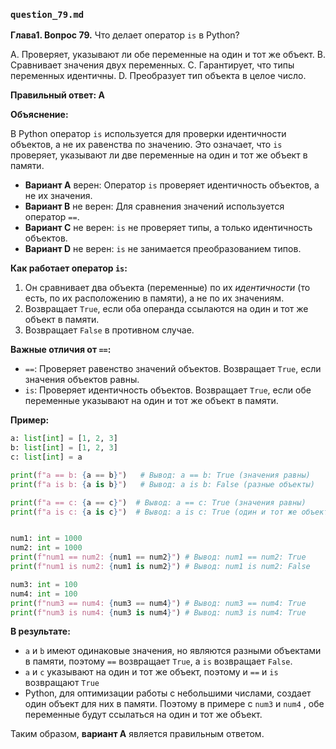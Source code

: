 ### `question_79.md`

**Глава1. Вопрос 79.** Что делает оператор `is` в Python?

A.  Проверяет, указывают ли обе переменные на один и тот же объект.
B.  Сравнивает значения двух переменных.
C.  Гарантирует, что типы переменных идентичны.
D.  Преобразует тип объекта в целое число.

**Правильный ответ: A**

**Объяснение:**

В Python оператор `is` используется для проверки идентичности объектов, а не их равенства по значению. Это означает, что `is` проверяет, указывают ли две переменные на один и тот же объект в памяти.

*   **Вариант A** верен: Оператор `is` проверяет идентичность объектов, а не их значения.
*   **Вариант B** не верен: Для сравнения значений используется оператор `==`.
*   **Вариант C** не верен: `is` не проверяет типы, а только идентичность объектов.
*   **Вариант D** не верен:  `is` не занимается преобразованием типов.

**Как работает оператор `is`:**

1.  Он сравнивает два объекта (переменные) по их *идентичности* (то есть, по их расположению в памяти), а не по их значениям.
2.  Возвращает `True`, если оба операнда ссылаются на один и тот же объект в памяти.
3.  Возвращает `False` в противном случае.

**Важные отличия от `==`:**

*   `==`: Проверяет равенство значений объектов. Возвращает `True`, если значения объектов равны.
*   `is`: Проверяет идентичность объектов. Возвращает `True`, если обе переменные указывают на один и тот же объект в памяти.

**Пример:**

```python
a: list[int] = [1, 2, 3]
b: list[int] = [1, 2, 3]
c: list[int] = a

print(f"a == b: {a == b}")   # Вывод: a == b: True (значения равны)
print(f"a is b: {a is b}")   # Вывод: a is b: False (разные объекты)

print(f"a == c: {a == c}")  # Вывод: a == c: True (значения равны)
print(f"a is c: {a is c}")  # Вывод: a is c: True (один и тот же объект)


num1: int = 1000
num2: int = 1000
print(f"num1 == num2: {num1 == num2}") # Вывод: num1 == num2: True
print(f"num1 is num2: {num1 is num2}") # Вывод: num1 is num2: False

num3: int = 100
num4: int = 100
print(f"num3 == num4: {num3 == num4}") # Вывод: num3 == num4: True
print(f"num3 is num4: {num3 is num4}") # Вывод: num3 is num4: True
```
**В результате:**

*   `a` и `b` имеют одинаковые значения, но являются разными объектами в памяти, поэтому `==` возвращает `True`, а `is` возвращает `False`.
*   `a` и `c` указывают на один и тот же объект, поэтому и `==` и `is` возвращают `True`
* Python, для оптимизации работы с небольшими числами, создает один объект для них в памяти. Поэтому в примере с `num3` и `num4` , обе переменные будут ссылаться на один и тот же объект.

Таким образом, **вариант A** является правильным ответом.
